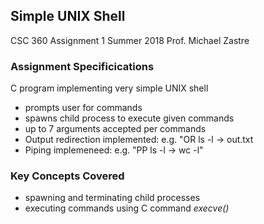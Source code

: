 ## Simple UNIX Shell

CSC 360 Assignment 1
Summer 2018
Prof. Michael Zastre

### Assignment Specificications

C program implementing very simple UNIX shell
- prompts user for commands
- spawns child process to execute given commands
- up to 7 arguments accepted per commands
- Output redirection implemented: e.g. "OR ls -l -> out.txt
- Piping implemeneed: e.g. "PP ls -l -> wc -l"

### Key Concepts Covered
- spawning and terminating child processes
- executing commands using C command *execve()*

